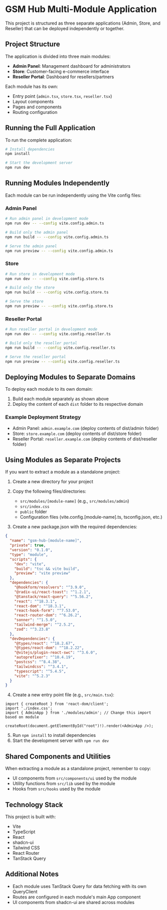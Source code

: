 
# GSM Hub Multi-Module Application

This project is structured as three separate applications (Admin, Store, and Reseller) that can be deployed independently or together.

## Project Structure

The application is divided into three main modules:

- **Admin Panel**: Management dashboard for administrators
- **Store**: Customer-facing e-commerce interface
- **Reseller Portal**: Dashboard for resellers/partners

Each module has its own:
- Entry point (`admin.tsx`, `store.tsx`, `reseller.tsx`)
- Layout components
- Pages and components
- Routing configuration

## Running the Full Application

To run the complete application:

```sh
# Install dependencies
npm install

# Start the development server
npm run dev
```

## Running Modules Independently

Each module can be run independently using the Vite config files:

### Admin Panel

```sh
# Run admin panel in development mode
npm run dev -- --config vite.config.admin.ts

# Build only the admin panel
npm run build -- --config vite.config.admin.ts

# Serve the admin panel
npm run preview -- --config vite.config.admin.ts
```

### Store

```sh
# Run store in development mode
npm run dev -- --config vite.config.store.ts

# Build only the store
npm run build -- --config vite.config.store.ts

# Serve the store
npm run preview -- --config vite.config.store.ts
```

### Reseller Portal

```sh
# Run reseller portal in development mode
npm run dev -- --config vite.config.reseller.ts

# Build only the reseller portal
npm run build -- --config vite.config.reseller.ts

# Serve the reseller portal
npm run preview -- --config vite.config.reseller.ts
```

## Deploying Modules to Separate Domains

To deploy each module to its own domain:

1. Build each module separately as shown above
2. Deploy the content of each `dist` folder to its respective domain

### Example Deployment Strategy

- Admin Panel: `admin.example.com` (deploy contents of dist/admin folder)
- Store: `store.example.com` (deploy contents of dist/store folder)
- Reseller Portal: `reseller.example.com` (deploy contents of dist/reseller folder)

## Using Modules as Separate Projects

If you want to extract a module as a standalone project:

1. Create a new directory for your project
2. Copy the following files/directories:
   - `src/modules/[module-name]` (e.g., `src/modules/admin`)
   - `src/index.css`
   - `public` folder
   - Configuration files (vite.config.[module-name].ts, tsconfig.json, etc.)

3. Create a new package.json with the required dependencies:

```json
{
  "name": "gsm-hub-[module-name]",
  "private": true,
  "version": "0.1.0",
  "type": "module",
  "scripts": {
    "dev": "vite",
    "build": "tsc && vite build",
    "preview": "vite preview"
  },
  "dependencies": {
    "@hookform/resolvers": "^3.9.0",
    "@radix-ui/react-toast": "^1.2.1",
    "@tanstack/react-query": "^5.56.2",
    "react": "^18.3.1",
    "react-dom": "^18.3.1",
    "react-hook-form": "^7.53.0",
    "react-router-dom": "^6.26.2",
    "sonner": "^1.5.0",
    "tailwind-merge": "^2.5.2",
    "zod": "^3.23.8"
  },
  "devDependencies": {
    "@types/react": "^18.2.67",
    "@types/react-dom": "^18.2.22",
    "@vitejs/plugin-react-swc": "^3.6.0",
    "autoprefixer": "^10.4.19",
    "postcss": "^8.4.38",
    "tailwindcss": "^3.4.1",
    "typescript": "^5.4.5",
    "vite": "^5.2.3"
  }
}
```

4. Create a new entry point file (e.g., `src/main.tsx`):

```tsx
import { createRoot } from 'react-dom/client';
import './index.css';
import { AdminApp } from './modules/admin'; // Change this import based on module

createRoot(document.getElementById("root")!).render(<AdminApp />);
```

5. Run `npm install` to install dependencies
6. Start the development server with `npm run dev`

## Shared Components and Utilities

When extracting a module as a standalone project, remember to copy:

- UI components from `src/components/ui` used by the module
- Utility functions from `src/lib` used by the module
- Hooks from `src/hooks` used by the module

## Technology Stack

This project is built with:

- Vite
- TypeScript
- React
- shadcn-ui
- Tailwind CSS
- React Router
- TanStack Query

## Additional Notes

- Each module uses TanStack Query for data fetching with its own QueryClient
- Routes are configured in each module's main App component
- UI components from shadcn-ui are shared across modules
